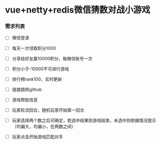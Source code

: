 # vue+netty+redis微信猜数对战小游戏

### 需求列表

- [ ] 微信登录
- [ ] 每天一次领取积分1000
- [ ] 分享给好友赢10000积分，每微信账号一次
- [ ] 积分小于-10000不可进行游戏
- [ ] 排行榜rank100，实时更新
- [ ] 链接跳转github
- [ ] 游戏帮助信息
- [ ] 玩家轮流回合，随机玩家开始第一回合
- [ ] 玩家选择两个数之后可确定，若选中结果则游戏结束，未选中则依据情况提示（均偏大，均偏小，在两数之间）
- [ ] 玩家点击开始游戏匹配对手

